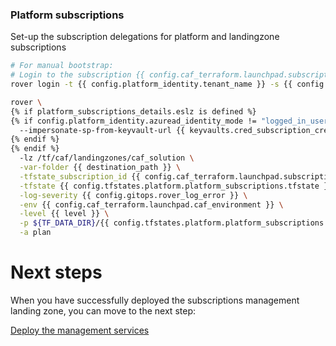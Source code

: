 
### Platform subscriptions
Set-up the subscription delegations for platform and landingzone subscriptions

```bash
# For manual bootstrap:
# Login to the subscription {{ config.caf_terraform.launchpad.subscription_name }} with the user {{ config.caf_terraform.billing_subscription_role_delegations.azuread_user_ea_account_owner }}
rover login -t {{ config.platform_identity.tenant_name }} -s {{ config.caf_terraform.launchpad.subscription_id }}

rover \
{% if platform_subscriptions_details.eslz is defined %}
{% if config.platform_identity.azuread_identity_mode != "logged_in_user" %}
  --impersonate-sp-from-keyvault-url {{ keyvaults.cred_subscription_creation_platform.vault_uri }} \
{% endif %}
{% endif %}
  -lz /tf/caf/landingzones/caf_solution \
  -var-folder {{ destination_path }} \
  -tfstate_subscription_id {{ config.caf_terraform.launchpad.subscription_id }} \
  -tfstate {{ config.tfstates.platform.platform_subscriptions.tfstate }} \
  -log-severity {{ config.gitops.rover_log_error }} \
  -env {{ config.caf_terraform.launchpad.caf_environment }} \
  -level {{ level }} \
  -p ${TF_DATA_DIR}/{{ config.tfstates.platform.platform_subscriptions.tfstate }}.tfplan \
  -a plan

```


# Next steps

When you have successfully deployed the subscriptions management landing zone, you can move to the next step:

[Deploy the management services](../../level1/management/readme.md)